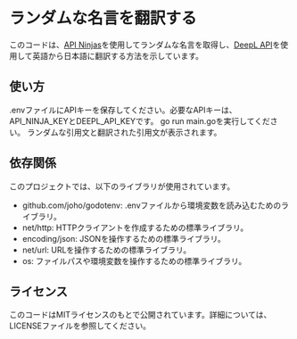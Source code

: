 # ランダムな名言を翻訳する
このコードは、[API Ninjas](https://api-ninjas.com/)を使用してランダムな名言を取得し、[DeepL API](https://www.deepl.com/translator)を使用して英語から日本語に翻訳する方法を示しています。

## 使い方
.envファイルにAPIキーを保存してください。必要なAPIキーは、API_NINJA_KEYとDEEPL_API_KEYです。
go run main.goを実行してください。
ランダムな引用文と翻訳された引用文が表示されます。
## 依存関係
このプロジェクトでは、以下のライブラリが使用されています。

- github.com/joho/godotenv: .envファイルから環境変数を読み込むためのライブラリ。
- net/http: HTTPクライアントを作成するための標準ライブラリ。
- encoding/json: JSONを操作するための標準ライブラリ。
- net/url: URLを操作するための標準ライブラリ。
- os: ファイルパスや環境変数を操作するための標準ライブラリ。

## ライセンス
このコードはMITライセンスのもとで公開されています。詳細については、LICENSEファイルを参照してください。
